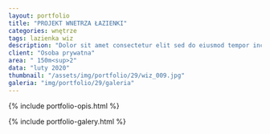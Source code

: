 ```yaml
---
layout: portfolio
title: "PROJEKT WNETRZA ŁAZIENKI"
categories: wnętrze
tags: lazienka wiz
description: "Dolor sit amet consectetur elit sed do eiusmod tempor incididunt labore et dolore magna aliqua enim minim veniam quis nostrud exercitation ullamco laboris nisi aliquip commodo consequat.duis aute irure sint occae cat cupidatat non proident sunt in culpa qui officia deserunt mollit anim id est laborum. Sed perspiciatis unde omnis iste natus error sit voluptatem."
client: "Osoba prywatna"
area: " 150m<sup>2"
data: "luty 2020"
thumbnail: "/assets/img/portfolio/29/wiz_009.jpg"
galeria: "img/portfolio/29/galeria"
---
```

{% include portfolio-opis.html %}

{% include portfolio-galery.html %}

